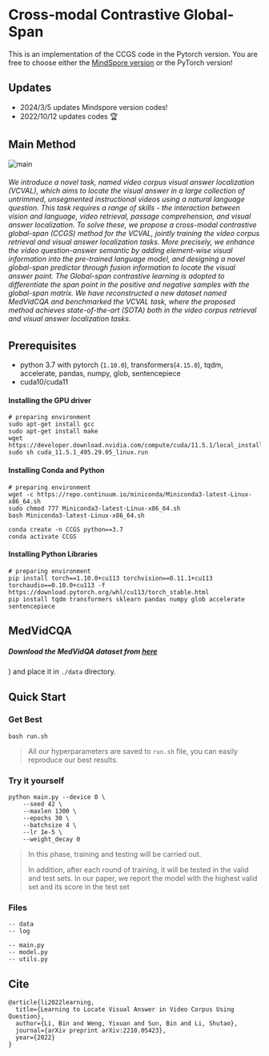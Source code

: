 # Cross-modal Contrastive Global-Span


This is an implementation of the CCGS code in the Pytorch version. You are free to choose either the [MindSpore version](https://github.com/WENGSYX/Mindspore-for-CCGS) or the PyTorch version!

## Updates

- 2024/3/5 updates Mindspore version codes!
- 2022/10/12 updates codes 🏆

## Main Method

![main](./image/main.png)

###### We introduce a novel task, named video corpus visual answer localization (VCVAL), which aims to locate the visual answer in a large collection of untrimmed, unsegmented instructional videos using a natural language question. This task requires a range of skills - the interaction between vision and language, video retrieval, passage comprehension, and visual answer localization. To solve these, we propose a cross-modal contrastive global-span (CCGS) method for the VCVAL, jointly training the video corpus retrieval and visual answer localization tasks. More precisely, we enhance the video question-answer semantic by adding element-wise visual information into the pre-trained language model, and designing a novel global-span predictor through fusion information to locate the visual answer point. The Global-span contrastive learning is adopted to differentiate the span point in the positive and negative samples with the global-span matrix. We have reconstructed a new dataset named MedVidCQA and benchmarked the VCVAL task, where the proposed method achieves state-of-the-art (SOTA) both in the video corpus retrieval and visual answer localization tasks.

## Prerequisites

- python 3.7 with pytorch (`1.10.0`), transformers(`4.15.0`), tqdm, accelerate, pandas, numpy, glob, sentencepiece
- cuda10/cuda11

#### Installing the GPU driver

```shell script
# preparing environment
sudo apt-get install gcc
sudo apt-get install make
wget https://developer.download.nvidia.com/compute/cuda/11.5.1/local_installers/cuda_11.5.1_495.29.05_linux.run
sudo sh cuda_11.5.1_495.29.05_linux.run
```

#### Installing Conda and Python

```shell script
# preparing environment
wget -c https://repo.continuum.io/miniconda/Miniconda3-latest-Linux-x86_64.sh
sudo chmod 777 Miniconda3-latest-Linux-x86_64.sh 
bash Miniconda3-latest-Linux-x86_64.sh

conda create -n CCGS python==3.7
conda activate CCGS
```

#### Installing Python Libraries

```plain
# preparing environment
pip install torch==1.10.0+cu113 torchvision==0.11.1+cu113 torchaudio==0.10.0+cu113 -f https://download.pytorch.org/whl/cu113/torch_stable.html
pip install tqdm transformers sklearn pandas numpy glob accelerate sentencepiece
```

## MedVidCQA

##### Download the MedVidQA dataset from [here ](mailto:wengsyx@gmail.com?subject=Get%20MedVidCQA%20Dataset)

) and place it in `./data` directory.



## Quick Start

### Get Best

```shell script
bash run.sh
```

> All our hyperparameters are saved to  `run.sh` file, you can easily reproduce our best results.

### Try it yourself



```shell script
python main.py --device 0 \
	--seed 42 \
	--maxlen 1300 \
	--epochs 30 \
	--batchsize 4 \
	--lr 1e-5 \
	--weight_decay 0

```

> In this phase, training and testing will be carried out.
>
> In addition, after each round of training, it will be tested in the valid and test sets. In our paper, we report the model with the highest valid set and its score in the test set





### Files

```shell script
-- data
-- log

-- main.py
-- model.py
-- utils.py

```

## Cite
```
@article{li2022learning,
  title={Learning to Locate Visual Answer in Video Corpus Using Question},
  author={Li, Bin and Weng, Yixuan and Sun, Bin and Li, Shutao},
  journal={arXiv preprint arXiv:2210.05423},
  year={2022}
}
```
